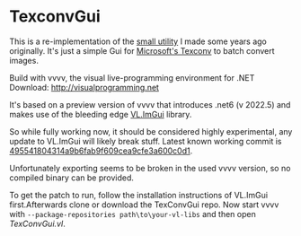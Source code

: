 # TexconvGui

This is a re-implementation of the [small utility](https://vvvv.org/contribution/texconvgui) I made some years ago originally. 
It's just a simple Gui for [Microsoft's Texconv](https://github.com/Microsoft/DirectXTex/wiki/Texconv) to batch convert images.

Build with vvvv, the visual live-programming environment for .NET  
Download: http://visualprogramming.net


It's based on a preview version of vvvv that introduces .net6 (v 2022.5) 
and makes use of the bleeding edge [VL.ImGui](https://github.com/vvvv/VL.ImGui) library.

So while fully working now, it should be considered highly experimental, any update to VL.ImGui  will likely break stuff.
Latest known working commit is [495541804314a9b6fab9f609cea9cfe3a600c0d1](https://github.com/vvvv/VL.ImGui/commit/495541804314a9b6fab9f609cea9cfe3a600c0d1).

Unfortunately exporting seems to be broken in the used vvvv version, so no compiled binary can be provided.

To get the patch to run, follow the installation instructions of VL.ImGui first.Afterwards clone or download the TexConvGui repo.
Now start vvvv with `--package-repositories path\to\your-vl-libs` and then open *TexConvGui.vl*.
